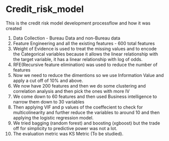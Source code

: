 # Credit_risk_model
This is the credit risk model development processflow and how it was created

1. Data Collection - Bureau Data and non-Bureau data
2. Feature Engineering and all the existing features - 600 total features
3. Weight of Evidence is used to treat the missing values and to encode the Categorical variables because it allows the linear relationship with the target variable, it has a linear relationship with log of odds.
4. RFE(Recursive feature elimination) was used to reduce the number of features
5. Now we need to reduce the dimentions so we use Information Value and apply a cut off of 10% and above.
6. We now have 200 features and then we do some clustering and correlation analysis and then pick the ones with more IV
7. We come down to 60 features and then used Business intelligence to narrow them down to 30 variables
8. Then applying VIF and p values of the coeffecient to check for multicolinearity and further reduce the variables to around 10 and then applying the logistic regression model.
9. We tried bagging (random forest) and boosting (xgboost) but the trade off for simplicity to predictive power was not a lot.
10. The evaluation metric was KS Metric (To be studied).

